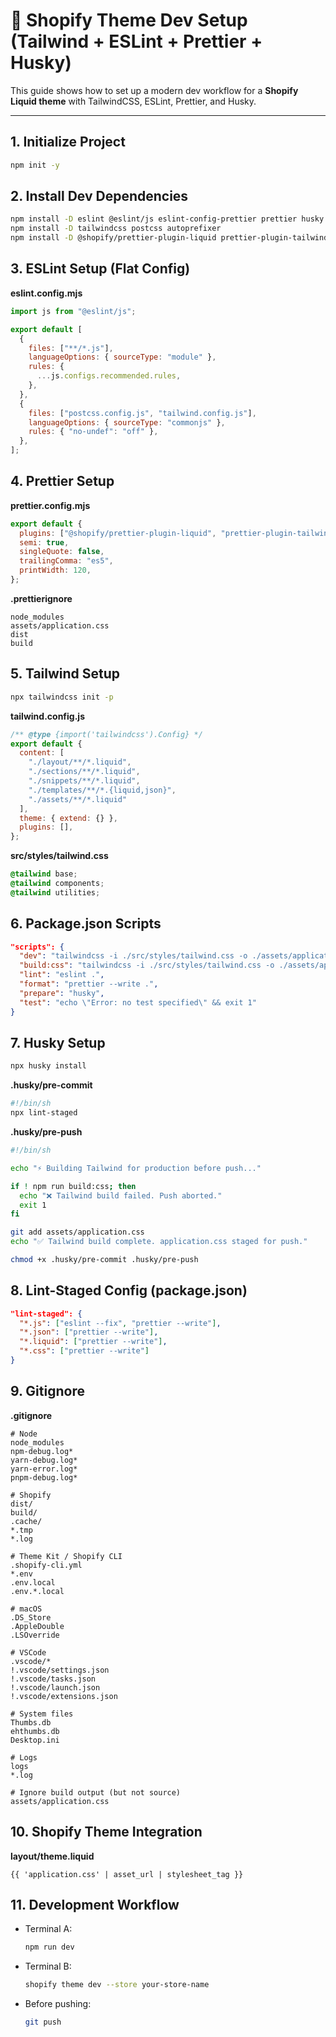 # 🚀 Shopify Theme Dev Setup (Tailwind + ESLint + Prettier + Husky)

This guide shows how to set up a modern dev workflow for a **Shopify Liquid theme** with TailwindCSS, ESLint, Prettier, and Husky.

---

## 1. Initialize Project

```bash
npm init -y
```

## 2. Install Dev Dependencies

```bash
npm install -D eslint @eslint/js eslint-config-prettier prettier husky lint-staged
npm install -D tailwindcss postcss autoprefixer
npm install -D @shopify/prettier-plugin-liquid prettier-plugin-tailwindcss
```

## 3. ESLint Setup (Flat Config)

**eslint.config.mjs**
```js
import js from "@eslint/js";

export default [
  {
    files: ["**/*.js"],
    languageOptions: { sourceType: "module" },
    rules: {
      ...js.configs.recommended.rules,
    },
  },
  {
    files: ["postcss.config.js", "tailwind.config.js"],
    languageOptions: { sourceType: "commonjs" },
    rules: { "no-undef": "off" },
  },
];
```

## 4. Prettier Setup

**prettier.config.mjs**
```js
export default {
  plugins: ["@shopify/prettier-plugin-liquid", "prettier-plugin-tailwindcss"],
  semi: true,
  singleQuote: false,
  trailingComma: "es5",
  printWidth: 120,
};
```

**.prettierignore**
```
node_modules
assets/application.css
dist
build
```

## 5. Tailwind Setup

```bash
npx tailwindcss init -p
```

**tailwind.config.js**
```js
/** @type {import('tailwindcss').Config} */
export default {
  content: [
    "./layout/**/*.liquid",
    "./sections/**/*.liquid",
    "./snippets/**/*.liquid",
    "./templates/**/*.{liquid,json}",
    "./assets/**/*.liquid"
  ],
  theme: { extend: {} },
  plugins: [],
};
```

**src/styles/tailwind.css**
```css
@tailwind base;
@tailwind components;
@tailwind utilities;
```

## 6. Package.json Scripts

```json
"scripts": {
  "dev": "tailwindcss -i ./src/styles/tailwind.css -o ./assets/application.css --watch",
  "build:css": "tailwindcss -i ./src/styles/tailwind.css -o ./assets/application.css --minify",
  "lint": "eslint .",
  "format": "prettier --write .",
  "prepare": "husky",
  "test": "echo \"Error: no test specified\" && exit 1"
}
```

## 7. Husky Setup

```bash
npx husky install
```

**.husky/pre-commit**
```sh
#!/bin/sh
npx lint-staged
```

**.husky/pre-push**
```sh
#!/bin/sh

echo "⚡ Building Tailwind for production before push..."

if ! npm run build:css; then
  echo "❌ Tailwind build failed. Push aborted."
  exit 1
fi

git add assets/application.css
echo "✅ Tailwind build complete. application.css staged for push."
```

```bash
chmod +x .husky/pre-commit .husky/pre-push
```

## 8. Lint-Staged Config (package.json)

```json
"lint-staged": {
  "*.js": ["eslint --fix", "prettier --write"],
  "*.json": ["prettier --write"],
  "*.liquid": ["prettier --write"],
  "*.css": ["prettier --write"]
}
```

## 9. Gitignore

**.gitignore**
```
# Node
node_modules
npm-debug.log*
yarn-debug.log*
yarn-error.log*
pnpm-debug.log*

# Shopify
dist/
build/
.cache/
*.tmp
*.log

# Theme Kit / Shopify CLI
.shopify-cli.yml
*.env
.env.local
.env.*.local

# macOS
.DS_Store
.AppleDouble
.LSOverride

# VSCode
.vscode/*
!.vscode/settings.json
!.vscode/tasks.json
!.vscode/launch.json
!.vscode/extensions.json

# System files
Thumbs.db
ehthumbs.db
Desktop.ini

# Logs
logs
*.log

# Ignore build output (but not source)
assets/application.css
```

## 10. Shopify Theme Integration

**layout/theme.liquid**
```liquid
{{ 'application.css' | asset_url | stylesheet_tag }}
```

## 11. Development Workflow

- Terminal A:
  ```bash
  npm run dev
  ```
- Terminal B:
  ```bash
  shopify theme dev --store your-store-name
  ```

- Before pushing:
  ```bash
  git push
  ```

